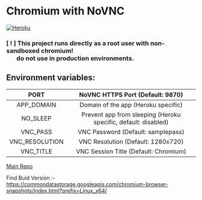 # Chromium with NoVNC

[![Heroku](https://www.herokucdn.com/deploy/button.svg)](https://heroku.com/deploy?template=https://github.com/jahidrdpschool/chromium-heroku)

<p><b><h3>[ ! ] This project runs directly as a root user with non-sandboxed chromium! <br>&nbsp;&nbsp;&nbsp;&nbsp;&nbsp;&nbsp;&nbsp;do not use in production environments.</h3></b></p>


## Environment variables: 
|      PORT      |                NoVNC HTTPS Port (Default: 9870)                |
|:--------------:|:--------------------------------------------------------------:|
|    APP_DOMAIN  |               Domain of the app (Heroku specific)              |
|    NO_SLEEP    | Prevent app from sleeping (Heroku specific, default: disabled) |
|    VNC_PASS    |               VNC Password (Default: samplepass)               |
| VNC_RESOLUTION |               VNC Resolution (Default: 1280x720)               |
|    VNC_TITLE   |              VNC Session Title (Default: Chromium)             |



<a href="https://github.com/vital987/chrome-novnc">Main Repo</a>


Find Buid Version :- https://commondatastorage.googleapis.com/chromium-browser-snapshots/index.html?prefix=Linux_x64/

